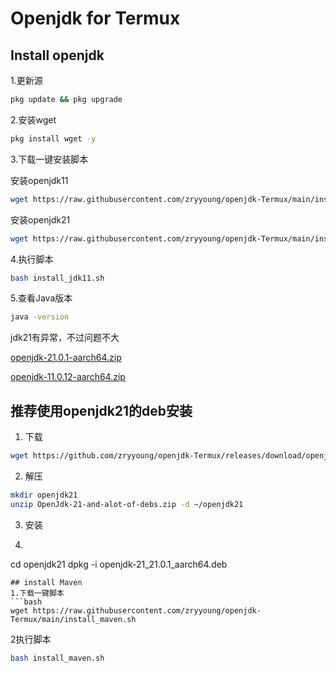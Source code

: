 #          Openjdk for Termux 
## Install openjdk
1.更新源
```bash
pkg update && pkg upgrade
```
2.安装wget
```bash
pkg install wget -y
```
3.下载一键安装脚本

安装openjdk11
```bash
wget https://raw.githubusercontent.com/zryyoung/openjdk-Termux/main/install_jdk11.sh
```
安装openjdk21
```bash
wget https://raw.githubusercontent.com/zryyoung/openjdk-Termux/main/install_jdk21.sh
```
4.执行脚本
```bash
bash install_jdk11.sh
```
5.查看Java版本
```bash
java -version
```
jdk21有异常，不过问题不大

[openjdk-21.0.1-aarch64.zip](https://github.com/zryyoung/openjdk-Termux/releases/tag/openjdk-21.0.1)

[openjdk-11.0.12-aarch64.zip](https://github.com/zryyoung/openjdk-Termux/releases/tag/openjdk-11.0.12)
## 推荐使用openjdk21的deb安装
1. 下载
```bash
wget https://github.com/zryyoung/openjdk-Termux/releases/download/openjdk-21.0.1.deb.zip/OpenJdk-21-and-alot-of-debs.zip
```
2. 解压
```bash
mkdir openjdk21
unzip OpenJdk-21-and-alot-of-debs.zip -d ~/openjdk21
```
3. 安装
4. ```bash
cd openjdk21
dpkg -i openjdk-21_21.0.1_aarch64.deb
```
## install Maven
1.下载一键脚本
```bash
wget https://raw.githubusercontent.com/zryyoung/openjdk-Termux/main/install_maven.sh
```
2执行脚本
```bash
bash install_maven.sh
```

